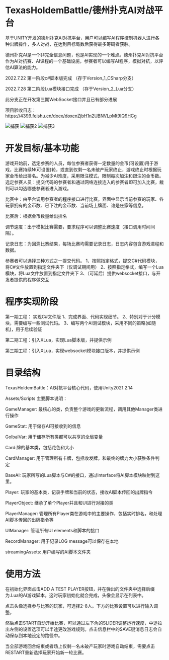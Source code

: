# TexasHoldemBattle/德州扑克AI对战平台
基于UNITY开发的德州扑克AI对抗平台，用户可以编写AI程序控制机器人进行各种出牌操作，多人对战，在达到目标局数后获得最多筹码者获胜。

德州扑克AI是一个非完全信息问题，也是AI实现的一个难点。德州扑克AI对抗平台作为AI对抗赛、AI课程的一个基础设施，参赛者可以编写AI程序，模拟对抗，以评估AI算法的能力。

2022.7.22 第一阶段c#脚本版完成 （存于Version_1_CSharp分支）

2022.7.28 第二阶段Lua模块接口完成 （存于Version_2_Lua分支）

此分支正在开发第三期WebSocket接口并且已有部分进展

项目验收日志： https://4399.feishu.cn/docx/doxcnZjbH1n2UBNVLpMt9IQ9HCg

![捕获](https://user-images.githubusercontent.com/50037765/182520005-ee4db28c-577c-4b02-934d-335ca9240ce5.PNG)
![捕获2](https://user-images.githubusercontent.com/50037765/180355966-0225751e-65a3-4c23-a4d5-c36233a4f7e5.PNG)
![捕获3](https://user-images.githubusercontent.com/50037765/180355985-0919eefc-0d27-4764-a880-50b03d0a39dc.PNG)

# 开发目标/基本功能
游戏开始前，选定参赛的人员，每位参赛者获得一定数量的金币(可设置)用于游戏，比赛持续N(可设置)轮，或直到仅剩一名未破产玩家终止，游戏终止时根据玩家金币给出排名。为减少AI难度，采用限注模式，限制每次加注和跟注的金币数。
选定参赛人员：提交代码的参赛者和通过网络连接连入的参赛者即可加入比赛，裁判可以勾选哪些参赛者进入游戏。

比赛中：由平台调用参赛者的程序接口进行比赛。界面中显示当前参赛的玩家、各玩家拥有的金币数、已下注的金币数、当前场上牌面、谁是庄家等信息。

比赛后：根据金币数量给出排名

调节速度：出于模拟比赛需要，要求程序可以调整比赛速度（接口调用时间间隔）。

记录日志：为回溯比赛结果，每场比赛均需要记录日志，日志内容包含游戏进程和数据。

参赛者可以选择三种方式之一提交代码。
1、按照指定格式，提交C#代码模块，将C#文件放置到指定文件夹下（仅调试期间用）
2、按照指定格式，编写一个Lua模块，将Lua文件放置到指定文件夹下
3、（可延后）提供websocket接口，与开发者提供的程序做交互

# 程序实现阶段
第一期工程： 实现C#文件版
1、完成界面、代码实现细节。
2、特别对于计分模块，需要编写一些测试代码。
3、编写两个AI测试模块，采用不同的策略(如随机)，用于后续验证

第二期工程：引入XLua，实现Lua脚本版，并提供示例

第三期工程：引入XLua，实现websocket模块接口版本，并提供示例

# 目录结构
TexasHoldemBattle：AI对抗平台核心代码，使用Unity2021.2.14

Assets/Scripts 主要脚本说明：

GameManager: 最核心的类，负责整个游戏的更新流程，调用其他Manager类进行操作

GameStat: 用于储存AI可接收到的信息

GolbalVar: 用于储存所有类都可以共享的全局变量

Card:牌的基本类，包括花色和大小

CardManager: 用于管理所有卡牌，包括收发牌，和最终的牌力大小获胜条件判定

BaseAI: 玩家所写的Lua脚本与C#的接口，通过Interface将AI脚本模块映射到这里。

Player: 玩家的基本类，记录手牌和当前的状态，接收AI脚本传回的出牌指令

PlayerObject: 继承了单个Player并且和UI进行对接的类

PlayerManager: 管理所有Player类在游戏中的主要操作，包括实时排名，和处理AI脚本传回的出牌指令等

UIManager: 管理所有UI elements和脚本的接口

RecordManager: 用于记录LOG message可以保存在本地

streamingAssets: 用户编写的AI脚本文件夹

# 使用方法
在初始化界面点击ADD A TEST PLAYER按钮，并在弹出的文件夹中选择后缀为.Lua的AI游戏脚本。这时玩家初始化就会完成，头像会显示在列表中。

点击头像选择参与比赛的玩家，可选择2-8人。下方的比赛设置可以进行输入调整。

然后点击START自动开始比赛，可以通过左下角的SLIDER调整运行速度，中途拉出左侧的设置选项可以半途更改游戏规则。点击信息栏中的SAVE键消息日志会自动保存到本地设定的路径中。

当全部游戏回合结束或者场上仅剩一名未破产玩家时游戏自动结束，需要点击RESTART重新选择玩家开始新一轮比赛。
